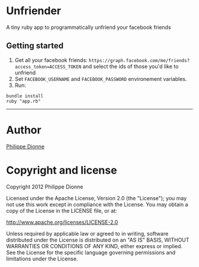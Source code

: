 # Unfriender
A tiny ruby app to programmatically unfriend your facebook friends

## Getting started
1. Get all your facebook friends: `https://graph.facebook.com/me/friends?access_token=ACCESS_TOKEN` and select the ids of those you'd like to unfriend
2. Set `FACEBOOK_USERNAME` and `FACEBOOK_PASSWORD` environement variables.
3. Run:

```
bundle install
ruby "app.rb"
```

---

# Author
[Philippe Dionne](http://phildionne.com)

# Copyright and license

Copyright 2012 Philippe Dionne

Licensed under the Apache License, Version 2.0 (the "License"); you may not use this work except in compliance with the License. You may obtain a copy of the License in the LICENSE file, or at:

http://www.apache.org/licenses/LICENSE-2.0

Unless required by applicable law or agreed to in writing, software distributed under the License is distributed on an "AS IS" BASIS, WITHOUT WARRANTIES OR CONDITIONS OF ANY KIND, either express or implied. See the License for the specific language governing permissions and limitations under the License.
